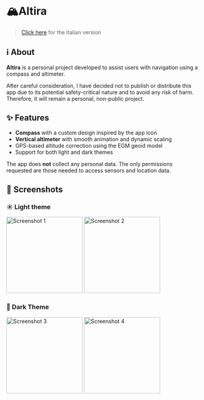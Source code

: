 # 🏔️Altira

> [Click here](README.it.md) for the italian version

## ℹ️ About

**Altira** is a personal project developed to assist users with navigation using a compass and altimeter.

After careful consideration, I have decided not to publish or distribute this app due to its potential safety-critical nature and to avoid any risk of harm. Therefore, it will remain a personal, non-public project.  

## ✨ Features

- **Compass** with a custom design inspired by the app icon  
- **Vertical altimeter** with smooth animation and dynamic scaling  
- GPS-based altitude correction using the EGM geoid model  
- Support for both light and dark themes  

The app does **not** collect any personal data. The only permissions requested are those needed to access sensors and location data.

## 📱 Screenshots

### ☀️ Light theme

<div display="flex"> 
  <img src="https://github.com/simdlg/altira-info/blob/main/imgs/screenshot-1.png" alt="Screenshot 1" width="200px" />
  <img src="https://github.com/simdlg/altira-info/blob/main/imgs/screenshot-2.png" alt="Screenshot 2" width="200px" />
</div>

### 🌙 Dark Theme

<div display="flex">
  <img src="https://github.com/simdlg/altira-info/blob/main/imgs/screenshot-3.png" alt="Screenshot 3" width="200px" />
  <img src="https://github.com/simdlg/altira-info/blob/main/imgs/screenshot-4.png" alt="Screenshot 4" width="200px" />
</div>
